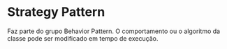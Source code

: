# Strategy Pattern

Faz parte do grupo Behavior Pattern. O comportamento ou o algoritmo da classe pode ser modificado em tempo de execução.
